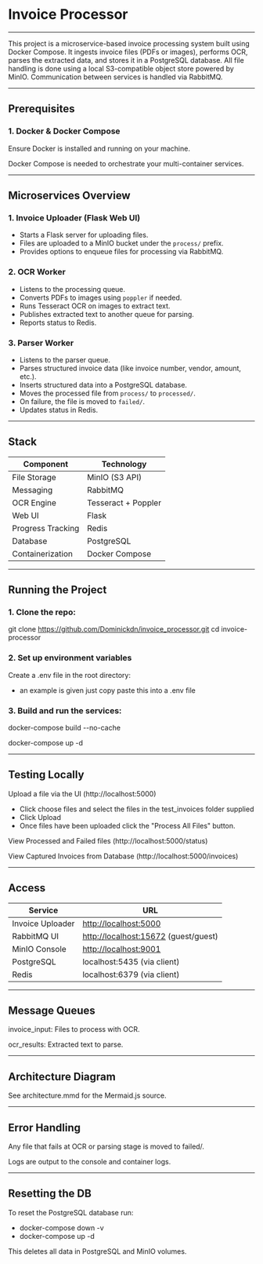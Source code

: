 # Invoice Processor

---

This project is a microservice-based invoice processing system built using Docker Compose. It ingests invoice files (PDFs or images), performs OCR, parses the extracted data, and stores it in a PostgreSQL database. All file handling is done using a local S3-compatible object store powered by MinIO. Communication between services is handled via RabbitMQ.

---

## Prerequisites
### 1. Docker & Docker Compose
Ensure Docker is installed and running on your machine.

Docker Compose is needed to orchestrate your multi-container services.

---

## Microservices Overview

### 1. **Invoice Uploader (Flask Web UI)**
- Starts a Flask server for uploading files.
- Files are uploaded to a MinIO bucket under the `process/` prefix.
- Provides options to enqueue files for processing via RabbitMQ.

### 2. **OCR Worker**
- Listens to the processing queue.
- Converts PDFs to images using `poppler` if needed.
- Runs Tesseract OCR on images to extract text.
- Publishes extracted text to another queue for parsing.
- Reports status to Redis.

### 3. **Parser Worker**
- Listens to the parser queue.
- Parses structured invoice data (like invoice number, vendor, amount, etc.).
- Inserts structured data into a PostgreSQL database.
- Moves the processed file from `process/` to `processed/`.
- On failure, the file is moved to `failed/`.
- Updates status in Redis.

---

## Stack

| Component         | Technology          |
|-------------------|---------------------|
| File Storage      | MinIO (S3 API)      |
| Messaging         | RabbitMQ            |
| OCR Engine        | Tesseract + Poppler |
| Web UI            | Flask               |
| Progress Tracking | Redis               |
| Database          | PostgreSQL          |
| Containerization  | Docker Compose      |

---

## Running the Project

### 1. Clone the repo:

git clone https://github.com/Dominickdn/invoice_processor.git
cd invoice-processor

### 2. Set up environment variables
Create a .env file in the root directory:

- an example is given just copy paste this into a .env file


### 3. Build and run the services:
docker-compose build --no-cache

docker-compose up -d

---

## Testing Locally

Upload a file via the UI (http://localhost:5000)
- Click choose files and select the files in the test_invoices folder supplied
- Click Upload
- Once files have been uploaded click the "Process All Files" button.

View Processed and Failed files (http://localhost:5000/status)

View Captured Invoices from Database (http://localhost:5000/invoices)

---

## Access

| Service          | URL                                                            |
| ---------------- | -------------------------------------------------------------- |
| Invoice Uploader | [http://localhost:5000](http://localhost:5000)                 |
| RabbitMQ UI      | [http://localhost:15672](http://localhost:15672) (guest/guest) |
| MinIO Console    | [http://localhost:9001](http://localhost:9001)                 |
| PostgreSQL       | localhost:5435 (via client)                                    |
| Redis            | localhost:6379 (via client)                                    |
---

## Message Queues
invoice_input: Files to process with OCR.

ocr_results: Extracted text to parse.

---

## Architecture Diagram
See architecture.mmd for the Mermaid.js source.

---

## Error Handling
Any file that fails at OCR or parsing stage is moved to failed/.

Logs are output to the console and container logs.

--- 

## Resetting the DB
To reset the PostgreSQL database run:

- docker-compose down -v
- docker-compose up -d

 This deletes all data in PostgreSQL and MinIO volumes.
